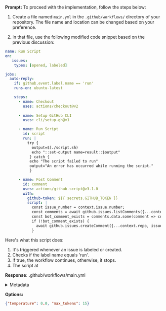 **Prompt:**
To proceed with the implementation, follow the steps below:

1. Create a file named `main.yml` in the `.github/workflows/` directory of your repository. The file name and location can be changed based on your preference. 

2. In that file, use the following modified code snippet based on the previous discussion:

```yaml
name: Run Script
on:
   issues:
    types: [opened, labeled]

jobs:
  auto-reply:
    if: github.event.label.name == 'run'
    runs-on: ubuntu-latest

    steps:
      - name: Checkout
        uses: actions/checkout@v2
      
      - name: Setup GitHub CLI
        uses: cli/setup-gh@v1

      - name: Run Script
        id: script
        run: |
          try {
            output=$(./script.sh)
            echo "::set-output name=result::$output"
           } catch {
           echo "The script failed to run"
           output="An error has occurred while running the script."
           }

      - name: Post Comment
        id: comment
        uses: actions/github-script@v3.1.0
        with:
          github-token: ${{ secrets.GITHUB_TOKEN }}
          script: |
            const issue_number = context.issue.number;
            const comments = await github.issues.listComments({...context.repo, issue_number});
            const bot_comment_exists = comments.data.some(comment => comment.user.login === 'github-actions[bot]' && comment.body.includes('Your output text here'));
            if (!bot_comment_exists) {
              await github.issues.createComment({...context.repo, issue_number, body: '${{steps.script.outputs.result}}'});
            }
```

Here's what this script does:

1. It's triggered whenever an issue is labeled or created.
2. Checks if the label name equals 'run'.
3. If true, the workflow continues, otherwise, it stops.
4. The script at


**Response:**
.github/workflows/main.yml

<details><summary>Metadata</summary>

- Duration: 1014 ms
- Datetime: 2023-09-06T16:08:07.190935
- Model: gpt-3.5-turbo-0613

</details>

**Options:**
```json
{"temperature": 0.0, "max_tokens": 15}
```

